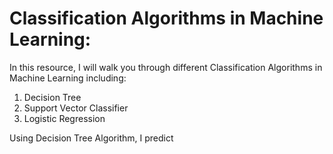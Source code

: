 # Classification Algorithms in Machine Learning:
In this resource, I will walk you through different Classification Algorithms in Machine Learning including:
1) Decision Tree 
2) Support Vector Classifier
3) Logistic Regression

Using Decision Tree Algorithm, I predict 
